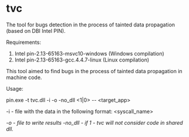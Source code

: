 # tvc
The tool for bugs detection in the process of tainted data propagation (based on DBI Intel PIN).

Requirements:
 1. Intel pin-2.13-65163-msvc10-windows (Windows compilation)
 2. Intel pin-2.13-65163-gcc.4.4.7-linux (Linux compilation)


This tool aimed to find bugs in the process of tainted data propagation in machine code.

Usage:

pin.exe -t tvc.dll -i <file with syscalls that process tainted data> -o <log file> -no_dll <1|0> -- <target_app>

-i <file with syscalls that process tainted data> - file with the data in the following format:
   <syscall_name> <address of system call in the target app>
-o <log file> - file to write results
-no_dll - if 1 - tvc will not consider code in shared dll.

